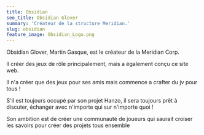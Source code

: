 ```yaml
---
title: Obsidian
seo_title: Obsidian Glover
summary: 'Créateur de la structure Meridian.'
slug: obsidian
feature_image: Obsidian_Logo.png
---
```


Obsidian Glover, Martin Gasque, est le créateur de la Meridian Corp. 

Il créer des jeux de rôle principalement, mais a également conçu ce site web.

Il n'a créer que des jeux pour ses amis mais commence a crafter du jv pour tous !

S'il est toujours occupé par son projet Hanzo, il sera toujours prêt à discuter, échanger avec n'importe qui sur n'importe quoi !

Son ambition est de créer une communauté de joueurs qui saurait croiser les savoirs pour créer des projets tous ensemble
